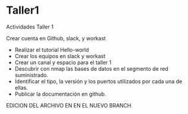 # Taller1

Actividades Taller 1

 Crear cuenta en Github, slack, y workast
- Realizar el tutorial Hello-world
- Crear los equipos en slack y workast
- Crear un canal y espacio para el taller 1
- Descubrir con nmap las bases de datos en el segmento de red suministrado.
- Identificar el tipo, la versión y los puertos utilizados por cada una de ellas.
- Publicar la documentación en github.


EDICION DEL ARCHIVO EN EN EL NUEVO BRANCH
